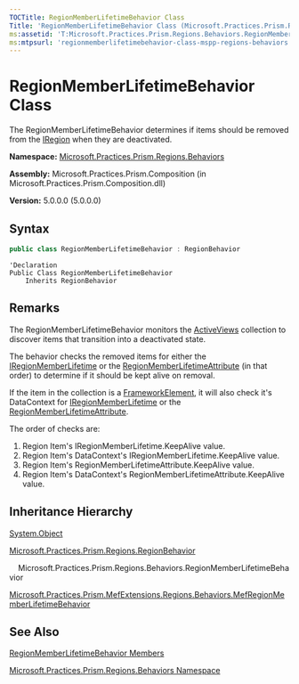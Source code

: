 ```yaml
---
TOCTitle: RegionMemberLifetimeBehavior Class
Title: 'RegionMemberLifetimeBehavior Class (Microsoft.Practices.Prism.Regions.Behaviors)'
ms:assetid: 'T:Microsoft.Practices.Prism.Regions.Behaviors.RegionMemberLifetimeBehavior'
ms:mtpsurl: 'regionmemberlifetimebehavior-class-mspp-regions-behaviors.md'
---
```



# RegionMemberLifetimeBehavior Class

The RegionMemberLifetimeBehavior determines if items should be removed from the [IRegion](/patterns-practices/reference/iregion-interface-mspp-regions) when they are deactivated.

**Namespace:** [Microsoft.Practices.Prism.Regions.Behaviors](/patterns-practices/reference/mspp-regions-behaviors-namespace)

**Assembly:** Microsoft.Practices.Prism.Composition (in Microsoft.Practices.Prism.Composition.dll)

**Version:** 5.0.0.0 (5.0.0.0)

## Syntax

```C#
public class RegionMemberLifetimeBehavior : RegionBehavior
```

```VB
'Declaration
Public Class RegionMemberLifetimeBehavior
	Inherits RegionBehavior
```

## Remarks

 The RegionMemberLifetimeBehavior monitors the [ActiveViews](/patterns-practices/reference/iregion-activeviews-property-mspp-regions) collection to discover items that transition into a deactivated state.

The behavior checks the removed items for either the [IRegionMemberLifetime](/patterns-practices/reference/iregionmemberlifetime-interface-mspp-regions) or the [RegionMemberLifetimeAttribute](/patterns-practices/reference/regionmemberlifetimeattribute-class-mspp-regions) (in that order) to determine if it should be kept alive on removal.

If the item in the collection is a [FrameworkElement](http://msdn.microsoft.com/en-us/library/ms602714), it will also check it's DataContext for [IRegionMemberLifetime](/patterns-practices/reference/iregionmemberlifetime-interface-mspp-regions) or the [RegionMemberLifetimeAttribute](/patterns-practices/reference/regionmemberlifetimeattribute-class-mspp-regions).

The order of checks are:
1.  Region Item's IRegionMemberLifetime.KeepAlive value.
2.  Region Item's DataContext's IRegionMemberLifetime.KeepAlive value.
3.  Region Item's RegionMemberLifetimeAttribute.KeepAlive value.
4.  Region Item's DataContext's RegionMemberLifetimeAttribute.KeepAlive value.

## Inheritance Hierarchy

[System.Object](http://msdn.microsoft.com/en-us/library/e5kfa45b)

[Microsoft.Practices.Prism.Regions.RegionBehavior](/patterns-practices/reference/mspp-regions-behaviors-namespace)

    Microsoft.Practices.Prism.Regions.Behaviors.RegionMemberLifetimeBehavior

[Microsoft.Practices.Prism.MefExtensions.Regions.Behaviors.MefRegionMemberLifetimeBehavior](/patterns-practices/reference/mefregionmemberlifetimebehavior-class-mspp-mefextensions-regions-behaviors)

## See Also

[RegionMemberLifetimeBehavior Members](/patterns-practices/reference/regionmemberlifetimebehavior-members-mspp-regions-behaviors)

[Microsoft.Practices.Prism.Regions.Behaviors Namespace](/patterns-practices/reference/mspp-regions-behaviors-namespace)
